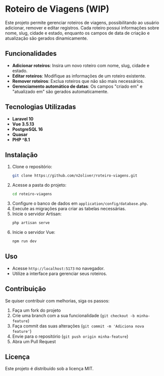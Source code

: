 # Roteiro de Viagens (WIP)

Este projeto permite gerenciar roteiros de viagens, possibilitando ao usuário adicionar, remover e editar registros. Cada roteiro possui informações sobre nome, slug, cidade e estado, enquanto os campos de data de criação e atualização são gerados dinamicamente.

## Funcionalidades
- **Adicionar roteiros**: Insira um novo roteiro com nome, slug, cidade e estado.
- **Editar roteiros**: Modifique as informações de um roteiro existente.
- **Remover roteiros**: Exclua roteiros que não são mais necessários.
- **Gerenciamento automático de datas**: Os campos "criado em" e "atualizado em" são gerados automaticamente.

## Tecnologias Utilizadas
- **Laravel 10**
- **Vue 3.5.13**
- **PostgreSQL 16**
- **Quasar**
- **PHP ^8.1**

## Instalação
1. Clone o repositório:
   ```sh
   git clone https://github.com/n2oliver/roteiro-viagens.git
   ```
2. Acesse a pasta do projeto:
   ```sh
   cd roteiro-viagens
   ```
3. Configure o banco de dados em `application/config/database.php`.
4. Execute as migrações para criar as tabelas necessárias.
5. Inicie o servidor Artisan:
   ```sh
   php artisan serve
   ```
5. Inicie o servidor Vue:
    ```sh
    npm run dev
    ```

## Uso
- Acesse `http://localhost:5173` no navegador.
- Utilize a interface para gerenciar seus roteiros.

## Contribuição
Se quiser contribuir com melhorias, siga os passos:
1. Faça um fork do projeto
2. Crie uma branch com a sua funcionalidade (`git checkout -b minha-feature`)
3. Faça commit das suas alterações (`git commit -m 'Adiciona nova feature'`)
4. Envie para o repositório (`git push origin minha-feature`)
5. Abra um Pull Request

## Licença
Este projeto é distribuído sob a licença MIT.

